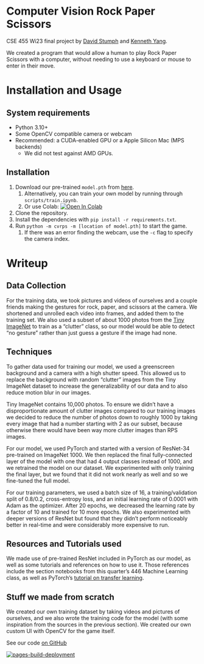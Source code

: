 # Computer Vision Rock Paper Scissors

CSE 455 Wi23 final project by [David Stumph](https://github.com/Davester47)
and [Kenneth Yang](https://github.com/kjy5).

We created a program that would allow a human to play Rock Paper Scissors with a
computer, without needing to use a keyboard or mouse to enter in their move.

# Installation and Usage

## System requirements

- Python 3.10+
- Some OpenCV compatible camera or webcam
- Recommended: a CUDA-enabled GPU or a Apple Silicon Mac (MPS backends)
    - We did not test against AMD GPUs.

## Installation

1. Download our pre-trained `model.pth`
   from [here](https://drive.google.com/file/d/13Pdq7E35vu-gj2wpS6unCe_6bfIe9G4K/view?usp=share_link).
    1. Alternatively, you can train your own model by running
       through `scripts/train.ipynb`.
    2. Or use
       Colab: [![Open In Colab](https://colab.research.google.com/assets/colab-badge.svg)](https://colab.research.google.com/github/kjy5/cv-rock-paper-scissors/blob/main/scripts/train.ipynb)
2. Clone the repository.
3. Install the dependencies with `pip install -r requirements.txt`.
4. Run `python -m cvrps -m [location of model.pth]` to start the game.
    1. If there was an error finding the webcam, use the `-c` flag to specify
       the camera index.

# Writeup

## Data Collection

For the training data, we took pictures and videos of ourselves and a couple
friends making the gestures for rock, paper, and scissors at the camera. We
shortened and unrolled each video into frames, and added them to the training
set. We also used a subset of about 1000 photos from
the [Tiny ImageNet](https://www.kaggle.com/datasets/akash2sharma/tiny-imagenet)
to train as a “clutter” class, so our model would be able to detect “no gesture”
rather than just guess a gesture if the image had none.

## Techniques

To gather data used for training our model, we used a greenscreen background and
a camera with a high shutter speed. This allowed us to replace the background
with random “clutter” images from the Tiny ImageNet dataset to increase the
generalizability of our data and to also reduce motion blur in our images.

Tiny ImageNet contains 10,000 photos. To ensure we didn’t have a
disproportionate amount of clutter images compared to our training images we
decided to reduce the number of photos down to roughly 1000 by taking every
image that had a number starting with 2 as our subset, because otherwise there
would have been way more clutter images than RPS images.

For our model, we used PyTorch and started with a version of ResNet-34
pre-trained on ImageNet 1000. We then replaced the final fully-connected layer
of the model with one that had 4 output classes instead of 1000, and we
retrained the model on our dataset. We experimented with only training the final
layer, but we found that it did not work nearly as well and so we fine-tuned the
full model.

For our training parameters, we used a batch size of 16, a training/validation
split of 0.8/0.2, cross-entropy loss, and an initial learning rate of 0.0001
with Adam as the optimizer. After 20 epochs, we decreased the learning rate by a
factor of 10 and trained for 10 more epochs. We also experimented with deeper
versions of ResNet but found that they didn’t perform noticeably better in
real-time and were considerably more expensive to run.

## Resources and Tutorials used

We made use of pre-trained ResNet included in PyTorch as our model, as well as
some tutorials and references on how to use it. Those references include the
section notebooks from this quarter’s 446 Machine Learning class, as well as
PyTorch’s [tutorial on transfer learning](https://pytorch.org/tutorials/beginner/transfer_learning_tutorial.html).

## Stuff we made from scratch

We created our own training dataset by taking videos and pictures of ourselves,
and we also wrote the training code for the model (with some inspiration from
the sources in the previous section). We created our own custom UI with OpenCV
for the game itself.

See our code [on GitHub](https://github.com/kjy5/cv-rock-paper-scissors)

[![pages-build-deployment](https://github.com/kjy5/cv-rock-paper-scissors/actions/workflows/pages/pages-build-deployment/badge.svg)](https://github.com/kjy5/cv-rock-paper-scissors/actions/workflows/pages/pages-build-deployment)
